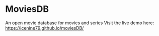 # MoviesDB
An open movie database for movies and series
Visit the live demo here: https://icenine79.github.io/moviesDB/

